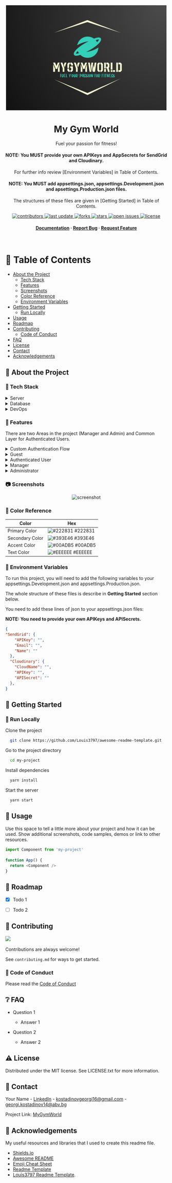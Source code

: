 <!--
Hey, thanks for using the awesome-readme-template template.  
If you have any enhancements, then fork this project and create a pull request 
or just open an issue with the label "enhancement".

Don't forget to give this project a star for additional support ;)
Maybe you can mention me or this repo in the acknowledgements too
-->
<div align="center">
  <img src="MyGymWorld/wwwroot/images/MyGymWorld-logo.png" alt="logo" width="500" height="auto" />
  <h1>My Gym World</h1>
  
  <p>
    Fuel your passion for fitness!
  </p>
  <h4>
    NOTE: You MUST provide your own APIKeys and AppSecrets for SendGrid and Cloudinary.
  </h4> 
  <p>
    For further info review [Environment Variables] in Table of Contents.
  </p>
   <h4>
    NOTE: You MUST add appsettings.json, appsettings.Development.json and apsettings.Production.json files.
  </h4>
  <p>
    The structures of these files are given in [Getting Started] in Table of Contents.
  </p>
  
<!-- Badges -->
<p>
  <a href="https://github.com/GeorgiKostadinovPro/MyGymWorld/graphs/contributors">
    <img src="https://img.shields.io/github/contributors/GeorgiKostadinovPro/MyGymWorld" alt="contributors" />
  </a>
  <a href="">
    <img src="https://img.shields.io/github/last-commit/GeorgiKostadinovPro/MyGymWorld" alt="last update" />
  </a>
  <a href="https://github.com/Louis3797/awesome-readme-template/network/members">
    <img src="https://badgen.net/github/forks/GeorgiKostadinovPro/MyGymWorld" alt="forks" />
  </a>
  <a href="https://github.com/GeorgiKostadinovPro/MyGymWorld/stargazers">
  <img src="https://badgen.net/github/stars/GeorgiKostadinovPro/MyGymWorld" alt="stars">
  </a>
  <a href="https://github.com/GeorgiKostadinovPro/MyGymWorld/issues/">
    <img src="https://img.shields.io/github/issues/GeorgiKostadinovPro/MyGymWorld" alt="open issues" />
  </a>
  <a href="https://github.com/GeorgiKostadinovPro/MyGymWorld/blob/master/LICENSE.txt">
    <img src="https://badgen.net/badge/license/MIT/green" alt="license" />
  </a>
</p>
   
<h4>
    <a href="https://github.com/GeorgiKostadinovPro/MyGymWorld">Documentation</a>
  <span> · </span>
    <a href="https://github.com/GeorgiKostadinovPro/MyGymWorld/issues/">Report Bug</a>
  <span> · </span>
    <a href="https://github.com/GeorgiKostadinovPro/MyGymWorld/issues/">Request Feature</a>
  </h4>
</div>

<br />

<!-- Table of Contents -->
# :notebook_with_decorative_cover: Table of Contents

- [About the Project](#star2-about-the-project)
  * [Tech Stack](#space_invader-tech-stack)
  * [Features](#dart-features)
  * [Screenshots](#camera-screenshots)
  * [Color Reference](#art-color-reference)
  * [Environment Variables](#key-environment-variables)
- [Getting Started](#toolbox-getting-started)
  * [Run Locally](#running-run-locally)
- [Usage](#eyes-usage)
- [Roadmap](#compass-roadmap)
- [Contributing](#wave-contributing)
  * [Code of Conduct](#scroll-code-of-conduct)
- [FAQ](#grey_question-faq)
- [License](#warning-license)
- [Contact](#handshake-contact)
- [Acknowledgements](#gem-acknowledgements)

  

<!-- About the Project -->
## :star2: About the Project

<!-- TechStack -->
### :space_invader: Tech Stack
<details>
  <summary>Server</summary>
  <ul>
    <li><a href="https://learn.microsoft.com/en-us/aspnet/core/release-notes/aspnetcore-6.0?view=aspnetcore-6.0">ASP.NET Core 6.0</a></li>
    <li><a href="https://learn.microsoft.com/en-us/aspnet/core/tutorials/first-mvc-app/start-mvc?view=aspnetcore-6.0&tabs=visual-studio">ASP.NET Core MVC (.NET 6.0)</a></li>
    <li><a href="https://learn.microsoft.com/en-us/aspnet/core/mvc/controllers/areas?view=aspnetcore-6.0">ASP.NET Core Areas</a></li>
    <li><a href="https://learn.microsoft.com/en-us/ef/core/">Entity Framework Core 6.0</a></li>
    <li><a href="https://automapper.org/">AutoMapper</a></li>
    <li><a href="https://getbootstrap.com/">Bootstrap</a></li>
    <li><a href="https://jquery.com/">jQuery</a></li>
    <li><a href="https://sendgrid.com/">SendGrid</a></li>
    <li><a href="https://cloudinary.com/">Cloudinary</a></li>
    <li><a href="https://www.tiny.cloud/">TinyMCE (WYSIWYG HTML editor)</a></li>
    <li><a href="https://github.com/CodeSeven/toastr">Toastr (non-blocking notifications)</a></li>
    <li><a href="https://github.com/drygiel/csslider">CSS Slider (Pure CSS, simple slider)</a></li>
    <li><a href="https://owlcarousel2.github.io/OwlCarousel2/">Owl Carousel 2</a></li>
    <li><a href="https://www.cssscript.com/animated-particles-background-pure-javascript/">Animated Particles Background With Pure JavaScript (By Nash Vail)</a></li>
    <li><a href="https://codepen.io/choogoor/pen/RwBKZey">CARD HOVER WITH :HAS() (By Aleksandar Čugurović)</a></li>
    <li><a href="https://fonts.google.com/icons">Material Fonts and Icons (Google Fonts)</a></li>
    <li><a href="https://www.w3schools.com/icons/fontawesome_icons_intro.asp">FontAwesome</a></li>
    <li><a href="https://feathericons.com/">Feather</a></li>
  </ul>
</details>

<details>
<summary>Database</summary>
  <ul>
    <li><a href="https://www.microsoft.com/en-us/sql-server/sql-server-downloads">MSSQL Server</a></li>
    <li><a href="https://learn.microsoft.com/en-us/sql/t-sql/language-reference?view=sql-server-ver16">T-SQL (Transact-SQL)</a></li>
    <li><a href="https://sqldbm.com/Home/">SqlDBM (SQL Database Modeler)</a></li>
  </ul>
</details>

<details>
<summary>DevOps</summary>
  <ul>
    <li><a href="https://www.atlassian.com/software/jira/features/scrum-boards">Jira Scrum Boards</a></li>
  </ul>
</details>

<!-- Features -->
### :dart: Features
There are two Areas in the project (Manager and Admin) and Common Layer for Authenticated Users.
<details>
  <summary>Custom Authentication Flow</summary>
  <ul>
    <li>Register.</li>
    <li>Login.</li>
    <li>Remember me.</li>
    <li>Send Email for Reset Forgot Password.</li>
    <li>Reset Password.</li>
  </ul>
</details>

<details>
  <summary>Guest</summary>
  <ul>
    <li>Only has access to Home Page.</li>
  </ul>
</details>
<details>
  <summary>Authenticated User</summary>
  <ul>
    <li>Can reset his password.</li>
    <li>Can view his profile.</li>
    <li>Can edit his profile.</li>
    <li>Can upload profile picture.</li>
    <li>Can delete profile picture.</li>
    <li>Can use the given pagination on every page.</li>
    <li>Can review his notifications.</li>
    <li>Can delete his notifications.</li>
    <li>Can mark notification as read.</li>
    <li>Can see all gyms.</li>
    <li>Can sort all gyms.</li>
    <li>Can filter all gyms.</li>
    <li>Can search all gyms.</li>
    <li>Can see details for each gym.</li>
    <li>Can like a gym.</li>
    <li>Can dislike a gym.</li>
    <li>Can see all comments about a gym.</li>
    <li>Can comment on gym.</li>
    <li>Can reply to comment on gym.</li>
    <li>Can join a gym.</li>
    <li>Can leave a gym.</li>
    <li>Can see all events for gym after joining it.</li>
    <li>Can see details about each event.</li>
    <li>Can join events.</li>
    <li>Can leave events.</li>
    <li><strong>CANNOT</strong> join already ended events.</li>
    <li><strong>CANNOT</strong> leave already ended events.</li>
    <li>Can see all his joined events (search, filter and sort them).</li>
    <li>Can see all articles about a gym.</li>
    <li>Can see details about each article.</li>
    <li>Can see all membership for each gym.</li>
    <li>Can see details about each membership.</li>
    <li>Can by a membership.</li>
    <li>Can become manager via request to Admin.</li>
  </ul>
</details>

<details>
  <summary>Manager</summary>
  <ul>
    <li>Can use <strong>Authenticated User</strong> functionality.</li>
    <li><strong>CANNOT</strong> join his own gyms.</li>
    <li><strong>CANNOT</strong> leave his own gyms.</li>
    <li>Can see all his <strong>active</strong> created gyms.</li>
    <li>Can see all his <strong>deleted</strong> created gyms.</li>
    <li>Can create a gym.</li>
    <li>Can edit a gym.</li>
    <li>Can delete a gym.</li>
    <li>Can create events for a gym.</li>
    <li>Can edit events for a gym.</li>
    <li>Can delete events for a gym.</li>
    <li><strong>CANNOT</strong> join his own events</li>
    <li><strong>CANNOT</strong> leave his own events</li>
    <li>Can create articles for a gym.</li>
    <li>Can edit articles for a gym.</li>
    <li>Can delete articles for a gym.</li>
    <li>Can create memberships for a gym.</li>
    <li>Can edit memberships for a gym.</li>
    <li>Can delete delete for a gym.</li>
  </ul>
</details>

<details>
  <summary>Administrator</summary>
  <ul>
    <li>Can use <strong>Authenticated User</strong> functionality.</li>
    <li>Can see all <strong>active</strong> users in the app.</li>
    <li>Can see all <strong>deleted</strong> users in the app.</li>
    <li>Can delete a user.</li>
    <li>Can see all manager requests.</li>
    <li>Can see details about a manager request.</li>
    <li>Can approve a manager request.</li>
    <li>Can reject a manager request.</li>
    <li>Can approve a rejected manager.</li>
    <li>Can reject an approved manager. </li>
    <li>Can see all <strong>active</strong> the roles in the app.</li>
    <li>Can see all <strong>deleted</strong> the roles in the app.</li>
    <li>Can create a role.</li>
    <li>Can edit a role.</li>
    <li>Can delete a role.</li>
    <li>Can see all <strong>active</strong> gyms in the app with their manager.</li>
    <li>Can see all <strong>deleted</strong> gyms in the app with their manager.</li>
  </ul>
</details>

<!-- Screenshots -->
### :camera: Screenshots

<div align="center"> 
  <img src="https://placehold.co/600x400?text=Your+Screenshot+here" alt="screenshot" />
</div>

<!-- Color Reference -->
### :art: Color Reference

| Color             | Hex                                                                |
| ----------------- | ------------------------------------------------------------------ |
| Primary Color | ![#222831](https://via.placeholder.com/10/222831?text=+) #222831 |
| Secondary Color | ![#393E46](https://via.placeholder.com/10/393E46?text=+) #393E46 |
| Accent Color | ![#00ADB5](https://via.placeholder.com/10/00ADB5?text=+) #00ADB5 |
| Text Color | ![#EEEEEE](https://via.placeholder.com/10/EEEEEE?text=+) #EEEEEE |


<!-- Env Variables -->
### :key: Environment Variables

<p>To run this project, you will need to add the following variables to your appsettings.Development.json and appsettings.Production.json.</p>
<p>The whole structure of these files is describe in <strong>Getting Started</strong> section below.</p>

<p>You need to add these lines of json to your appsettings.json files:</p>
<strong>NOTE: You need to provide your own APIKeys and APISecrets.</strong>

```json
{
"SendGrid": {
    "APIKey": "",
    "Email": "",
    "Name": ""
  },
  "Cloudinary": {
    "CloudName": "",
    "APIKey": "",
    "APISecret": ""
  },
}
```

<!-- Getting Started -->
## 	:toolbox: Getting Started

<!-- Run Locally -->
### :running: Run Locally

Clone the project

```bash
  git clone https://github.com/Louis3797/awesome-readme-template.git
```

Go to the project directory

```bash
  cd my-project
```

Install dependencies

```bash
  yarn install
```

Start the server

```bash
  yarn start
```

<!-- Usage -->
## :eyes: Usage

Use this space to tell a little more about your project and how it can be used. Show additional screenshots, code samples, demos or link to other resources.


```javascript
import Component from 'my-project'

function App() {
  return <Component />
}
```

<!-- Roadmap -->
## :compass: Roadmap

* [x] Todo 1
* [ ] Todo 2


<!-- Contributing -->
## :wave: Contributing

<a href="https://github.com/Louis3797/awesome-readme-template/graphs/contributors">
  <img src="https://contrib.rocks/image?repo=Louis3797/awesome-readme-template" />
</a>


Contributions are always welcome!

See `contributing.md` for ways to get started.


<!-- Code of Conduct -->
### :scroll: Code of Conduct

Please read the [Code of Conduct](https://github.com/Louis3797/awesome-readme-template/blob/master/CODE_OF_CONDUCT.md)

<!-- FAQ -->
## :grey_question: FAQ

- Question 1

  + Answer 1

- Question 2

  + Answer 2


<!-- License -->
## :warning: License

Distributed under the MIT license. See LICENSE.txt for more information.


<!-- Contact -->
## :handshake: Contact

Your Name - [LinkedIn](https://www.linkedin.com/in/georgi-kostadinov-125349241) - kostadinovgeorgi16@gmail.com - georgi.kostadinov14@abv.bg

Project Link: [MyGymWorld](https://github.com/GeorgiKostadinovPro/MyGymWorld)


<!-- Acknowledgments -->
## :gem: Acknowledgements

My useful resources and libraries that I used to create this readme file.

 - [Shields.io](https://shields.io/)
 - [Awesome README](https://github.com/matiassingers/awesome-readme)
 - [Emoji Cheat Sheet](https://github.com/ikatyang/emoji-cheat-sheet/blob/master/README.md#travel--places)
 - [Readme Template](https://github.com/othneildrew/Best-README-Template)
 - [Louis3797 Readme Template](https://github.com/Louis3797/awesome-readme-template).
